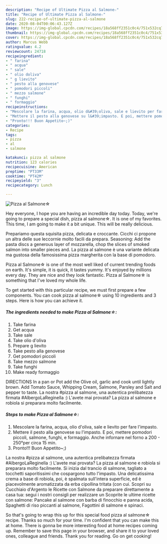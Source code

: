 ```yaml
---
description: "Recipe of Ultimate Pizza al Salmone☆"
title: "Recipe of Ultimate Pizza al Salmone☆"
slug: 222-recipe-of-ultimate-pizza-al-salmone
date: 2020-08-04T00:06:43.127Z
image: https://img-global.cpcdn.com/recipes/18a568ff2351c0c4/751x532cq70/pizza-al-salmone☆-recipe-main-photo.jpg
thumbnail: https://img-global.cpcdn.com/recipes/18a568ff2351c0c4/751x532cq70/pizza-al-salmone☆-recipe-main-photo.jpg
cover: https://img-global.cpcdn.com/recipes/18a568ff2351c0c4/751x532cq70/pizza-al-salmone☆-recipe-main-photo.jpg
author: Marcus Webb
ratingvalue: 4.2
reviewcount: 24718
recipeingredient:
- " farina"
- " acqua"
- " sale"
- " olio doliva"
- " g lievito"
- " pesto alla genovese"
- " pomodori piccoli"
- " mezzo salmone"
- " funghi"
- " formaggio"
recipeinstructions:
- "Mescolare la farina, acqua, olio d&#39;oliva, sale e lievito per fare l&#39;impasto."
- "Mettere il pesto alla genovese su l&#39;impasto. E poi, mettere pomodori piccoli, salmone, funghi, e formaggio. Anche infornare nel forno a 200 - 250°per circa 15 min."
- "Pronto!!! Buon Appetito~;)"
categories:
- Recipe
tags:
- pizza
- al
- salmone

katakunci: pizza al salmone 
nutrition: 123 calories
recipecuisine: American
preptime: "PT33M"
cooktime: "PT42M"
recipeyield: "3"
recipecategory: Lunch

---
```



![Pizza al Salmone☆](https://img-global.cpcdn.com/recipes/18a568ff2351c0c4/751x532cq70/pizza-al-salmone☆-recipe-main-photo.jpg)

Hey everyone, I hope you are having an incredible day today. Today, we're going to prepare a special dish, pizza al salmone☆. It is one of my favorites. This time, I am going to make it a bit unique. This will be really delicious.

Prepariamo questa squisita pizza, delicata e croccante. Cicchi ci propone un altra delle sue leccornie molto facili da prepara. Seasoning: Add the pasta discs a generous layer of mozzarella, chop the slices of smoked salmon into smaller pieces and. La pizza al salmone è una variante delicata ma gustosa della famosissima pizza margherita con la base di pomodoro.

Pizza al Salmone☆ is one of the most well liked of current trending foods on earth. It's simple, it is quick, it tastes yummy. It's enjoyed by millions every day. They are nice and they look fantastic. Pizza al Salmone☆ is something that I've loved my whole life.


To get started with this particular recipe, we must first prepare a few components. You can cook pizza al salmone☆ using 10 ingredients and 3 steps. Here is how you can achieve it.

<!--inarticleads1-->

##### The ingredients needed to make Pizza al Salmone☆:

1. Take  farina
1. Get  acqua
1. Take  sale
1. Take  olio d&#39;oliva
1. Prepare  g lievito
1. Take  pesto alla genovese
1. Get  pomodori piccoli
1. Take  mezzo salmone
1. Take  funghi
1. Make ready  formaggio


DIRECTIONS In a pan or Pot add the Olive oil, garlic and cook until lightly brown. Add Tomato Sauce, Whipping Cream, Salmone, Parsley and Salt and pepper to taste. La nostra #pizza al salmone, una autentica prelibatezza firmata #AlbergoLaReginella :) L&#39;avete mai provata? La pizza al salmone e robiola si preparara molto facilmente. 

<!--inarticleads2-->

##### Steps to make Pizza al Salmone☆:

1. Mescolare la farina, acqua, olio d&#39;oliva, sale e lievito per fare l&#39;impasto.
1. Mettere il pesto alla genovese su l&#39;impasto. E poi, mettere pomodori piccoli, salmone, funghi, e formaggio. Anche infornare nel forno a 200 - 250°per circa 15 min.
1. Pronto!!! Buon Appetito~;)


La nostra #pizza al salmone, una autentica prelibatezza firmata #AlbergoLaReginella :) L&#39;avete mai provata? La pizza al salmone e robiola si preparara molto facilmente. Si inizia dal trancio di salmone, tagliato a tocchetti saporitissimi che cospargono tutto l&#39;impasto. Una delicatissima crema a base di robiola, poi, è spalmata sull&#39;intera superficie, ed è piacevolmente aromatizzata da erba cipollina tritata (con cui. Scopri su Cucchiaio d&#39;Argento le Ricette con Salmone da preparare direttamente a casa tua: segui i nostri consigli per realizzare un Scoprite le ultime ricette con salmone: Pancake al salmone con barba di finocchio e panna acida, Spaghetti di riso piccanti al salmone, Fagottini di salmone e spinaci. 

So that's going to wrap this up for this special food pizza al salmone☆ recipe. Thanks so much for your time. I'm confident that you can make this at home. There is gonna be more interesting food at home recipes coming up. Remember to save this page in your browser, and share it to your loved ones, colleague and friends. Thank you for reading. Go on get cooking!

